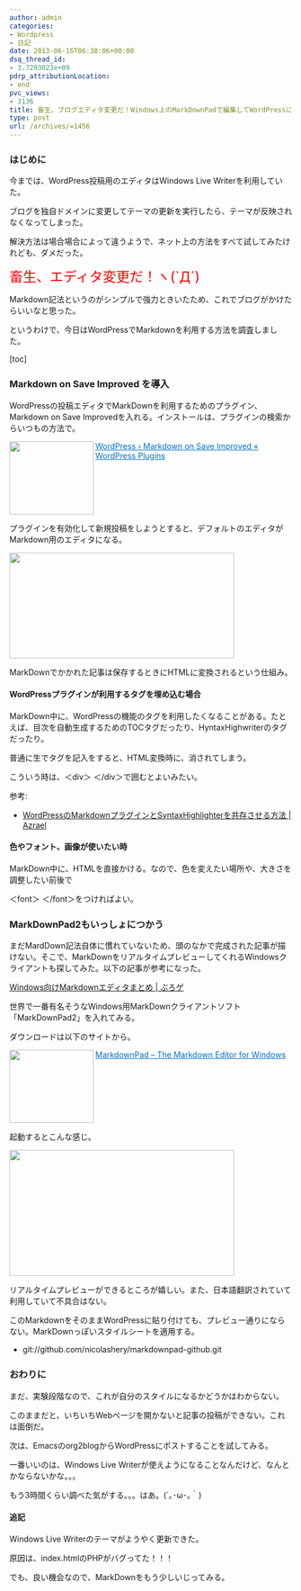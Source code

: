 ```yaml
---
author: admin
categories:
- Wordpress
- 日記
date: 2013-06-16T06:38:06+00:00
dsq_thread_id:
- 3.7293023e+09
pdrp_attributionLocation:
- end
pvc_views:
- 3136
title: 畜生、ブログエディタ変更だ！Windows上のMarkDownPadで編集してWordPressに投稿する
type: post
url: /archives/=1456
---
```


### はじめに

今までは、WordPress投稿用のエディタはWindows Live Writerを利用していた。
  
ブログを独自ドメインに変更してテーマの更新を実行したら、テーマが反映されなくなってしまった。

解決方法は場合場合によって違うようで、ネット上の方法をすべて試してみたけれども、ダメだった。

<font color="#ff0000" size="5">畜生、エディタ変更だ！ヽ(`Д´)</font>

Markdown記法というのがシンプルで強力ときいたため、これでブログがかけたらいいなと思った。
  
というわけで、今日はWordPressでMarkdownを利用する方法を調査しました。

[toc]

### Markdown on Save Improved を導入

WordPressの投稿エディタでMarkDownを利用するためのプラグイン、Markdown on Save Improvedを入れる。インストールは、プラグインの検索からいつもの方法で。

<a href="https://wordpress.org/plugins/markdown-on-save-improved/" target="_blank"><img class="alignleft" border="0" alt="" align="left" src="https://capture.heartrails.com/150x130/shadow?https://wordpress.org/plugins/markdown-on-save-improved/" width="150" height="130" /></a> <a style="color: #0070c5" href="https://wordpress.org/plugins/markdown-on-save-improved/" target="_blank">WordPress › Markdown on Save Improved « WordPress Plugins</a>  <img border="0" alt="" src="https://b.hatena.ne.jp/entry/image/https://wordpress.org/plugins/markdown-on-save-improved/" /><br style="clear: both" />

プラグインを有効化して新規投稿をしようとすると、デフォルトのエディタがMarkdown用のエディタになる。

[<img src="https://lh3.googleusercontent.com/-8NWxMgyrOzs/Ub1aENGhJZI/AAAAAAAAAYw/Bx1OVmXjFNM/s400/skitch.png" width="400" height="188" />][1]

MarkDownでかかれた記事は保存するときにHTMLに変換されるという仕組み。

#### WordPressプラグインが利用するタグを埋め込む場合

MarkDown中に、WordPressの機能のタグを利用したくなることがある。たとえば、目次を自動生成するためのTOCタグだったり、HyntaxHighwriterのタグだったり。

普通に生でタグを記入をすると、HTML変換時に、消されてしまう。

こういう時は、＜div＞ ＜/div＞で囲むとよいみたい。

参考:

  * <a href="https://zafiel.wingall.com/archives/4610" target="_blank">WordPressのMarkdownプラグインとSyntaxHighlighterを共存させる方法 | Azrael</a> 

#### 色やフォント、画像が使いたい時

MarkDown中に、HTMLを直接かける。なので、色を変えたい場所や、大きさを調整したい前後で
  
＜font＞ ＜/font＞をつければよい。

### MarkDownPad2もいっしょにつかう

まだMardDown記法自体に慣れていないため、頭のなかで完成された記事が描けない。そこで、MarkDownをリアルタイムプレビューしてくれるWindowsクライアントも探してみた。以下の記事が参考になった。

<a href="https://www.diffshare.com/blog/archives/2218" target="_blank">Windows向けMarkdownエディタまとめ | ぶろゲ</a>

世界で一番有名そうなWindows用MarkDownクライアントソフト「MarkDownPad2」を入れてみる。

ダウンロードは以下のサイトから。

<a href="https://markdownpad.com/" target="_blank"><img class="alignleft" border="0" alt="" align="left" src="https://capture.heartrails.com/150x130/shadow?https://markdownpad.com/" width="150" height="130" /></a> <a style="color: #0070c5" href="https://markdownpad.com/" target="_blank">MarkdownPad &#8211; The Markdown Editor for Windows</a>  <img border="0" alt="" src="https://b.hatena.ne.jp/entry/image/https://markdownpad.com/" /><br style="clear: both" />

起動するとこんな感じ。

[<img src="https://lh6.googleusercontent.com/-cCbpmQ-yKlU/Ub1aFid6tDI/AAAAAAAAAY8/f3XVE6UAuwk/s400/skitch.jpg" width="400" height="224" />][2]

リアルタイムプレビューができるところが嬉しい。また、日本語翻訳されていて利用していて不具合はない。

このMarkdownをそのままWordPressに貼り付けても、プレビュー通りにならない。MarkDownっぽいスタイルシートを適用する。

  * git://github.com/nicolashery/markdownpad-github.git

### おわりに

まだ、実験段階なので、これが自分のスタイルになるかどうかはわからない。
  
このままだと、いちいちWebページを開かないと記事の投稿ができない。これは面倒だ。

次は、Emacsのorg2blogからWordPressにポストすることを試してみる。

一番いいのは、Windows Live Writerが使えようになることなんだけど、なんとかならないかな。。。

もう3時間くらい調べた気がする。。。はあ。(´｡･ω･｡｀)

#### 追記

Windows Live Writerのテーマがようやく更新できた。
  
原因は、index.htmlのPHPがバグってた！！！
  
でも、良い機会なので、MarkDownをもう少しいじってみる。

 [1]: https://picasaweb.google.com/lh/photo/j7OdSYds3qgjU2DFJzyVzTyD6hjDXGH6XyE6iLrzolo?feat=embedwebsite
 [2]: https://picasaweb.google.com/lh/photo/WkgFmjCymzB5081eaRt9izyD6hjDXGH6XyE6iLrzolo?feat=embedwebsite